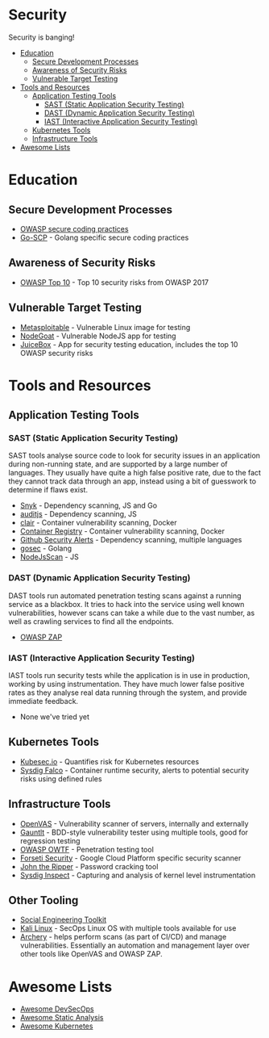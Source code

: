 # Security <!-- omit in toc -->

Security is banging!

<!-- START doctoc generated TOC please keep comment here to allow auto update -->
<!-- DON'T EDIT THIS SECTION, INSTEAD RE-RUN doctoc TO UPDATE -->


- [Education](#education)
    - [Secure Development Processes](#secure-development-processes)
    - [Awareness of Security Risks](#awareness-of-security-risks)
    - [Vulnerable Target Testing](#vulnerable-target-testing)
- [Tools and Resources](#tools-and-resources)
    - [Application Testing Tools](#application-testing-tools)
        - [SAST (Static Application Security Testing)](#sast-static-application-security-testing)
        - [DAST (Dynamic Application Security Testing)](#dast-dynamic-application-security-testing)
        - [IAST (Interactive Application Security Testing)](#iast-interactive-application-security-testing)
    - [Kubernetes Tools](#kubernetes-tools)
    - [Infrastructure Tools](#infrastructure-tools)
- [Awesome Lists](#awesome-lists)

<!-- END doctoc generated TOC please keep comment here to allow auto update -->

# Education

## Secure Development Processes

* [OWASP secure coding practices](https://www.owasp.org/images/0/08/OWASP_SCP_Quick_Reference_Guide_v2.pdf)
* [Go-SCP](https://checkmarx.gitbooks.io/go-scp/) - Golang specific secure coding practices

## Awareness of Security Risks

* [OWASP Top 10](https://www.owasp.org/images/7/72/OWASP_Top_10-2017_%28en%29.pdf.pdf) - Top 10 security risks from OWASP 2017

## Vulnerable Target Testing

* [Metasploitable](https://metasploit.help.rapid7.com/docs/metasploitable-2-exploitability-guide) - Vulnerable Linux image for testing
* [NodeGoat](https://github.com/owasp/nodegoat) - Vulnerable NodeJS app for testing
* [JuiceBox](https://www.owasp.org/index.php/OWASP_Juice_Shop_Project) - App for security testing education, includes the top 10 OWASP security risks

# Tools and Resources

## Application Testing Tools

### SAST (Static Application Security Testing)

SAST tools analyse source code to look for security issues in an application during non-running state, and are supported by a large number of languages. They usually have quite a high false positive rate, due to the fact they cannot track data through an app, instead using a bit of guesswork to determine if flaws exist.

* [Snyk](https://snyk.io/) - Dependency scanning, JS and Go
* [auditjs](https://www.npmjs.com/package/auditjs) - Dependency scanning, JS
* [clair](https://github.com/coreos/clair) - Container vulnerability scanning, Docker
* [Container Registry](https://cloud.google.com/container-registry/docs/get-image-vulnerabilities) - Container vulnerability scanning, Docker
* [Github Security Alerts](https://help.github.com/articles/about-security-alerts-for-vulnerable-dependencies/) - Dependency scanning, multiple languages
* [gosec](https://github.com/securego/gosec) - Golang
* [NodeJsScan](https://github.com/ajinabraham/NodeJsScan) - JS

### DAST (Dynamic Application Security Testing)

DAST tools run automated penetration testing scans against a running service as a blackbox. It tries to hack into the service using well known vulnerabilities, however scans can take a while due to the vast number, as well as crawling services to find all the endpoints.

* [OWASP ZAP](https://github.com/zaproxy/zaproxy)

### IAST (Interactive Application Security Testing)

IAST tools run security tests while the application is in use in production, working by using instrumentation. They have much lower false positive rates as they analyse real data running through the system, and provide immediate feedback.

* None we've tried yet

## Kubernetes Tools

* [Kubesec.io](https://kubesec.io/) - Quantifies risk for Kubernetes resources
* [Sysdig Falco](https://sysdig.com/opensource/falco/) - Container runtime security, alerts to potential security risks using defined rules

## Infrastructure Tools

* [OpenVAS](http://www.openvas.org/) - Vulnerability scanner of servers, internally and externally
* [Gauntlt](http://gauntlt.org/) - BDD-style vulnerability tester using multiple tools, good for regression testing
* [OWASP OWTF](https://www.owasp.org/index.php/OWASP_OWTF) - Penetration testing tool
* [Forseti Security](https://forsetisecurity.org/) - Google Cloud Platform specific security scanner
* [John the Ripper](https://www.openwall.com/john/) - Password cracking tool
* [Sysdig Inspect](https://sysdig.com/opensource/inspect/) - Capturing and analysis of kernel level instrumentation

## Other Tooling

* [Social Engineering Toolkit](https://github.com/trustedsec/social-engineer-toolkit)
* [Kali Linux](https://kali.org/) - SecOps Linux OS with multiple tools available for use
* [Archery](https://archerysec.info/) - helps perform scans (as part of CI/CD) and manage vulnerabilities.  Essentially an automation and management layer over other tools like OpenVAS and OWASP ZAP.

# Awesome Lists

* [Awesome DevSecOps](https://github.com/devsecops/awesome-devsecops)
* [Awesome Static Analysis](https://github.com/mre/awesome-static-analysis)
* [Awesome Kubernetes](https://github.com/ramitsurana/awesome-kubernetes)

